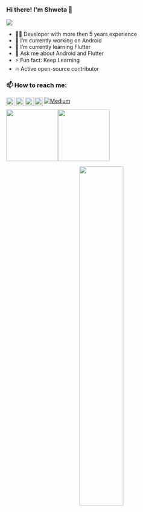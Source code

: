 ### Hi there! I'm Shweta 👋

![](https://komarev.com/ghpvc/?username=ShwetaChauhan18&color=blue&style=flat)

- 👩‍💻 Developer with more then 5 years experience
- 🔭 I’m currently working on Android
- 🌱 I’m currently learning Flutter
- 💬 Ask me about Android and Flutter
- ⚡ Fun fact: Keep Learning
- 🔥 Active open-source contributor


### 📫 How to reach me:

<a href="https://github.com/shwetachauhan-simform">
  <img align="left" alt="Shweta Chauhan | Github" width="22px" src="https://raw.githubusercontent.com/peterthehan/peterthehan/master/assets/github.svg" />
</a>
<a href="https://twitter.com/ShwetaC25863219">
  <img align="left" alt="Shweta Chauhan | Twitter" width="22px" src="https://raw.githubusercontent.com/peterthehan/peterthehan/master/assets/twitter.svg" />
</a>
<a href="https://www.linkedin.com/in/shweta-chauhan-0a6638105">
  <img align="left" alt="Shweta Chauhan's LinkedIN" width="22px" src="https://raw.githubusercontent.com/peterthehan/peterthehan/master/assets/linkedin.svg" />
</a>
<a href="https://stackoverflow.com/users/6021469/shweta-chauhan5">
  <img align="left" alt="Shweta Chauhan's StackOverflow" width="22px" src="https://upload.wikimedia.org/wikipedia/commons/e/ef/Stack_Overflow_icon.svg" />
</a>

<p><a href="https://shwetachauhan655.medium.com/" target="_blank"><img alt="Medium" src="https://img.shields.io/badge/medium-%2312100E.svg?&style=for-the-badge&logo=medium&logoColor=white" /></a>
</p>

<img height="137px" src="https://github-readme-stats.vercel.app/api?username=ShwetaChauhan18&hide_title=true&hide_border=true&show_icons=true&include_all_commits=true&count_private=true&line_height=21&text_color=000&icon_color=000&bg_color=0,ea6161,ffc64d,fffc4d,52fa5a&theme=graywhite" /><!-- wi*quL3fcV --><img height="137px" src="https://github-readme-stats.vercel.app/api/top-langs/?username=ShwetaChauhan18&hide=html&hide_title=true&hide_border=true&layout=compact&langs_count=6&exclude_repo=comp426,Redventures-Movie-Quotes&text_color=000&icon_color=fff&bg_color=0,52fa5a,4dfcff,c64dff&theme=graywhite" />

<p align="center">
  <a href="https://github.com/ShwetaChauhan18"><span>
    <img width="48%" src="https://github-readme-streak-stats.herokuapp.com/?user=ShwetaChauhan18&theme=radical" />
    </span></a>
</p>
</div>
